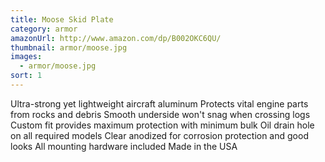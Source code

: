 ```yaml
---
title: Moose Skid Plate
category: armor
amazonUrl: http://www.amazon.com/dp/B002OKC6QU/
thumbnail: armor/moose.jpg
images:
  - armor/moose.jpg
sort: 1
---
```


Ultra-strong yet lightweight aircraft aluminum Protects vital engine parts from rocks and debris Smooth underside won't snag when crossing logs Custom fit provides maximum protection with minimum bulk Oil drain hole on all required models Clear anodized for corrosion protection and good looks All mounting hardware included Made in the USA


